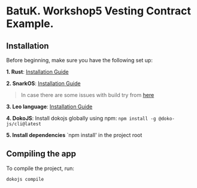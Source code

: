 # BatuK. Workshop5 Vesting Contract Example.
## Installation

Before beginning, make sure you have the following set up:

**1. Rust**: [Installation Guide](https://www.rust-lang.org/tools/install)

**2. SnarkOS**: [Installation Guide](https://github.com/aleoHQ/snarkos)

> In case there are some issues with build try from [here](https://github.com/eqlabs/snarkOS/tree/fix/compile)

**3. Leo language**:
[Installation Guide](https://github.com/aleoHQ/leo)


**4. DokoJS**:
Install dokojs globally using npm:
`npm install -g @doko-js/cli@latest`

**5. Install dependencies**
`npm install' in the project root 

## Compiling the app

To compile the project, run:

```
dokojs compile
```
